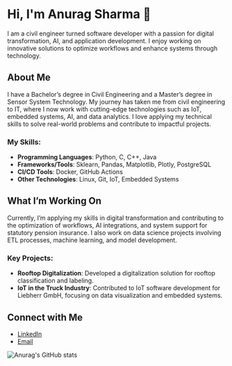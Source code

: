 # Hi, I'm Anurag Sharma 👋

I am a civil engineer turned software developer with a passion for digital transformation, AI, and application development. I enjoy working on innovative solutions to optimize workflows and enhance systems through technology.

## About Me

I have a Bachelor’s degree in Civil Engineering and a Master’s degree in Sensor System Technology. My journey has taken me from civil engineering to IT, where I now work with cutting-edge technologies such as IoT, embedded systems, AI, and data analytics. I love applying my technical skills to solve real-world problems and contribute to impactful projects.

### My Skills:
- **Programming Languages**: Python, C, C++, Java
- **Frameworks/Tools**: Sklearn, Pandas, Matplotlib, Plotly, PostgreSQL
- **CI/CD Tools**: Docker, GitHub Actions
- **Other Technologies**: Linux, Git, IoT, Embedded Systems

## What I’m Working On

Currently, I’m applying my skills in digital transformation and contributing to the optimization of workflows, AI integrations, and system support for statutory pension insurance. I also work on data science projects involving ETL processes, machine learning, and model development.

### Key Projects:
- **Rooftop Digitalization**: Developed a digitalization solution for rooftop classification and labeling.
- **IoT in the Truck Industry**: Contributed to IoT software development for Liebherr GmbH, focusing on data visualization and embedded systems.

## Connect with Me

- [LinkedIn](https://www.linkedin.com/in/anuragsharma25)  
- [Email](mailto:anurag.sharma@gmx.de)

![Anurag's GitHub stats](https://github-readme-stats.vercel.app/api?username=anuragsharma&show_icons=true&theme=radical)

